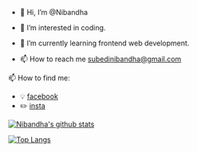 - 👋 Hi, I’m @Nibandha
- 👀 I’m interested in coding.
- 🌱 I’m currently learning frontend web development.

- 📫 How to reach me subedinibandha@gmail.com

<!---
Nibandha/Nibandha is a ✨ special ✨ repository because its `README.md` (this file) appears on your GitHub profile.
You can click the Preview link to take a look at your changes.
--->
 📫 How to find me: 
  - :bulb: [facebook](https://www.facebook.com/nibandha.subedi.3)
  - :pencil2: [insta](https://www.instagram.com/nibandhasubedi/)

[![Nibandha's github stats](https://github-readme-stats.vercel.app/api?username=nibandha&count_private=true&show_icons=true&theme=radical&hide_rank=false)](https://github.com/anuraghazra/github-readme-stats)
  
[![Top Langs](https://github-readme-stats.vercel.app/api/top-langs/?username=nibandha)](https://github.com/Nibandha/github-readme-stats)
